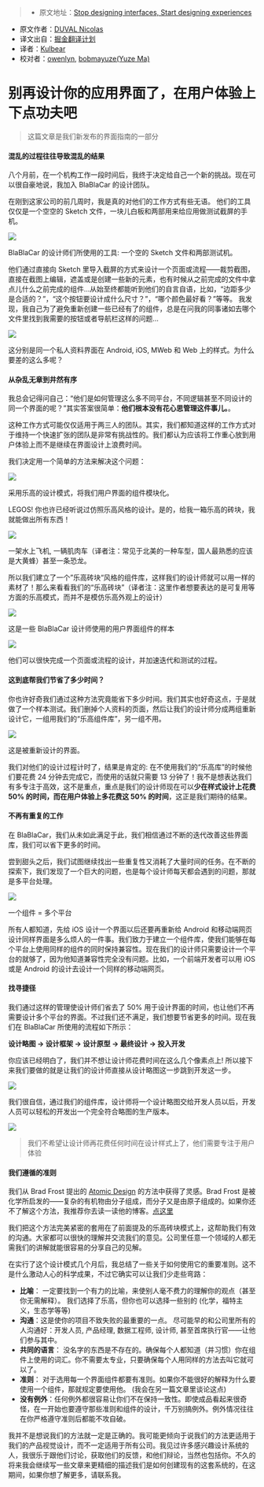 > * 原文地址：[Stop designing interfaces, Start designing experiences](https://medium.com/blablacar-design/stop-designing-interfaces-start-designing-experiences-d82def0b802c#.tm2nitn97)
* 原文作者：[DUVAL Nicolas](https://medium.com/@nicolaseek?source=post_header_lockup)
* 译文出自：[掘金翻译计划](https://github.com/xitu/gold-miner)
* 译者：[Kulbear](https://kulbear.github.com/)
* 校对者：[owenlyn](https://github.com/owenlyn), [bobmayuze(Yuze Ma)](https://github.com/bobmayuze)

# 别再设计你的应用界面了，在用户体验上下点功夫吧

> 这篇文章是我们新发布的界面指南的一部分

#### 混乱的过程往往导致混乱的结果

八个月前，在一个机构工作一段时间后，我终于决定给自己一个新的挑战。现在可以很自豪地说，我加入 BlaBlaCar 的设计团队。

在刚到这家公司的前几周时，我是真的对他们的工作方式有些无语。 他们的工具仅仅是一个空空的 Sketch 文件，一块儿白板和两部用来给应用做测试截屏的手机。

![](https://cdn-images-1.medium.com/max/800/1*o4z8igVxDHWdYsH2gyxytg.png)

BlaBlaCar 的设计师们所使用的工具: 一个空的 Sketch 文件和两部测试机。

他们通过直接向 Sketch 里导入截屏的方式来设计一个页面或流程——裁剪截图，直接在截图上编辑，遮盖或是创建一些新的元素，也有时候从之前完成的文件中拿点儿什么之前完成的组件...从始至终都能听到他们的自言自语，比如，“边距多少是合适的？”，“这个按钮要设计成什么尺寸？”，“哪个颜色最好看？”等等。 我发现，我自己为了避免重新创建一些已经有了的组件，总是在问我的同事诸如去哪个文件里找到我需要的按钮或者导航栏这样的问题...

![](https://cdn-images-1.medium.com/max/800/1*oBE_ubLfATsMbN2F7mNaAg.png)


这分别是同一个私人资料界面在 Android, iOS, MWeb 和 Web 上的样式。为什么要差的这么多呢？

#### 从杂乱无章到井然有序

我总会记得问自己：“他们是如何管理这么多不同平台，不同逻辑甚至不同设计的同一个界面的呢？”其实答案很简单：**他们根本没有花心思管理这件事儿。**。

这种工作方式可能仅仅适用于两三人的团队。其实，我们都知道这样的工作方式对于维持一个快速扩张的团队是非常有挑战性的。我们都认为应该将工作重心放到用户体验上而不是继续在界面设计上浪费时间。

我们决定用一个简单的方法来解决这个问题：

![](https://cdn-images-1.medium.com/max/800/1*l9TGf5aMciH_R_0QXq_0rA.jpeg)


采用乐高的设计模式，将我们用户界面的组件模块化。

LEGOS! 你也许已经听说过仿照乐高风格的设计。是的，给我一箱乐高的砖块，我就能做出所有东西！


![](https://cdn-images-1.medium.com/max/800/1*rOkcMUYTg-GuqdKf1UrEeQ.jpeg)

一架水上飞机, 一辆肌肉车（译者注：常见于北美的一种车型，国人最熟悉的应该是大黄蜂）甚至一条恐龙。

所以我们建立了一个”乐高砖块“风格的组件库，这样我们的设计师就可以用一样的素材了！那么来看看我们的“乐高砖块”（译者注：这里作者想要表达的是可复用等方面的乐高模式，而并不是模仿乐高外观上的设计）

![](https://cdn-images-1.medium.com/max/800/1*8zglU_HkFzdWwV7wO2M45Q.png)

这是一些 BlaBlaCar 设计师使用的用户界面组件的样本

![](https://cdn-images-1.medium.com/max/1200/1*9spx7jXBRpSrHquOVdnP7A.png)

他们可以很快完成一个页面或流程的设计，并加速迭代和测试的过程。

#### 这到底帮我们节省了多少时间？

你也许好奇我们通过这种方法究竟能省下多少时间。我们其实也好奇这点，于是就做了一个样本测试。我们删掉个人资料的页面，然后让我们的设计师分成两组重新设计它，一组用我们的“乐高组件库”，另一组不用。

![](https://cdn-images-1.medium.com/max/1200/1*rkFKD6Y69_YqG3NqCEJmEA.png)

这是被重新设计的界面。

我们对他们的设计过程计时了，结果是肯定的: 在不使用我们的“乐高库”的时候他们要花费 24 分钟去完成它，而使用的话就只需要 13 分钟了！我不是想表达我们有多专注于高效，这不是重点，重点是我们的设计师现在可以**少在样式设计上花费 50% 的时间，而在用户体验上多花费这 50% 的时间**，这正是我们期待的结果。

#### 不再有重复的工作

在 BlaBlaCar，我们从未如此满足于此，我们相信通过不断的迭代改善这些界面库，我们可以省下更多的时间。

尝到甜头之后，我们试图继续找出一些重复性又消耗了大量时间的任务。在不断的探索下，我们发现了一个巨大的问题，也是每个设计师每天都会遇到的问题，那就是多平台处理。

![](https://cdn-images-1.medium.com/max/800/1*WlvXE-kPz2foWIVHfGbzPQ.png)

一个组件 = 多个平台

所有人都知道，先给 iOS 设计一个界面以后还要再重新给 Android 和移动端网页设计同样界面是多么烦人的一件事。我们致力于建立一个组件库，使我们能够在每个平台上使用同样的组件的同时保持兼容性。现在我们的设计师只需要设计一个平台的就够了，因为他知道兼容性完全没有问题。比如，一个前端开发者可以用 iOS 或是 Android 的设计去设计一个同样的移动端网页。

#### 找寻捷径

我们通过这样的管理使设计师们省去了 50% 用于设计界面的时间，也让他们不再需要设计多个平台的界面。不过我们还不满足，我们想要节省更多的时间。现在我们在 BlaBlaCar 所使用的流程如下所示：

**设计略图 → 设计框架 → 设计原型 → 最终设计 → 投入开发**

你应该已经明白了，我们并不想让设计师花费时间在这么几个像素点上! 所以接下来我们要做的就是让我们的设计师直接从设计略图这一步跳到开发这一步。

![](https://cdn-images-1.medium.com/max/800/1*EbgfUlo0iolc4tfllCTruA.png)

我们很自信，通过我们的组件库，设计师将一个设计略图交给开发人员以后，开发人员可以轻松的开发出一个完全符合略图的生产版本。

![](https://cdn-images-1.medium.com/max/800/1*fxjoQN3wIGeFIuKOfyUfYg.png)

> 我们不希望让设计师再花费任何时间在设计样式上了，他们需要专注于用户体验

#### 我们遵循的准则

我们从 Brad Frost 提出的 [Atomic Design](http://bradfrost.com/blog/post/atomic-web-design/) 的方法中获得了灵感。Brad Frost 是被化学所启发的——复杂的有机物由分子组成，而分子又是由原子组成的。如果你还不了解这个方法，我推荐你去读一读他的博客。[点这里](http://bradfrost.com/blog/post/atomic-web-design/)

我们把这个方法完美紧密的套用在了前面提及的乐高砖块模式上，这帮助我们有效的沟通。大家都可以很快的理解并交流我们的意见。公司里任意一个领域的人都无需我们的讲解就能很容易的分享自己的见解。

在实行了这个设计模式几个月后，我总结了一些关于如何使用它的重要准则。这不是什么激动人心的科学成果，不过它确实可以让我们少走些弯路：

- **比喻**： 一定要找到一个有力的比喻，来使别人毫不费力的理解你的观点（甚至你无需解释）。 我们选择了乐高，但你也可以选择一些别的 (化学，福特主义，生态学等等)
- **沟通**：这是使你的项目不致失败的最重要的一点。 尽可能早的和公司里所有的人沟通好：开发人员, 产品经理, 数据工程师, 设计师, 甚至首席执行官——让他们参与其中。
- **共同的语言**： 没名字的东西是不存在的。确保每个人都知道（并习惯）你在组件上使用的词汇。你不需要太专业，只要确保每个人用同样的方法去叫它就可以了。
- **准则**： 对于选用每一个界面组件都要有准则。如果你不能很好的解释为什么要使用一个组件，那就规定要使用他。 (我会在另一篇文章里谈论这点)
- **没有例外**：任何例外都很容易让你们不在保持一致性。即使成品看起来很奇怪，在一开始也要遵守那些准则和组件的设计，千万别搞例外。例外情况往往在你严格遵守准则后都能不攻自破。

我并不是想说我们的方法就一定是正确的。我可能更倾向于说我们的方法更适用于我们的产品视觉设计，而不一定适用于所有公司。我见过许多感兴趣设计系统的人，我很乐于跟他们讨论，获取他们的反馈，和他们辩论，当然也包括你。不久的将来我会继续写一些文章来更精细的描述我们是如何创建现有的这套系统的，在这期间，如果你想了解更多，请联系我。
